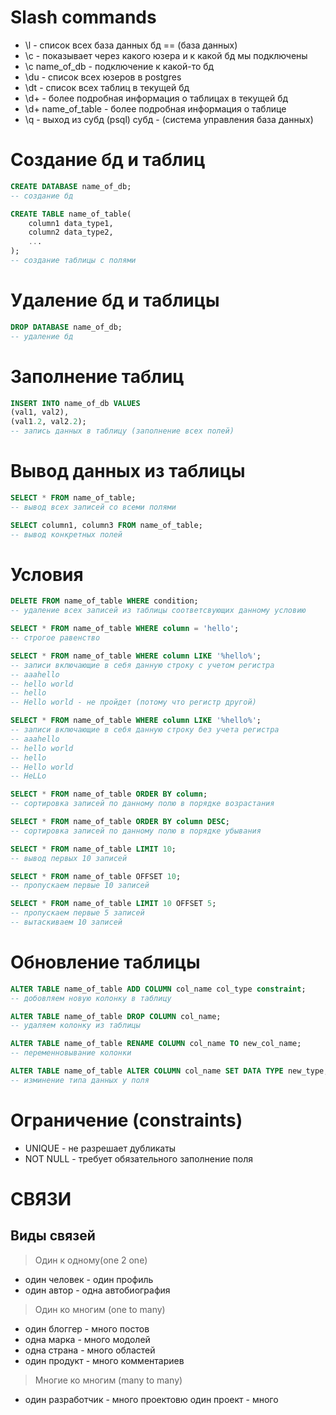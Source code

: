 # Slash commands
* \l - список всех база данных   бд == (база данных)
* \c - показывает через какого юзера и к какой бд мы подключены
* \c name_of_db - подключение к какой-то бд 
* \du - список всех юзеров в postgres
* \dt - список всех таблиц в текущей бд
* \d+ - более подробная информация  о таблицах в текущей бд
* \d+ name_of_table - более подробная информация о таблице
* \q - выход из субд (psql)       субд - (система управления база данных)


# Создание бд и таблиц
```sql
CREATE DATABASE name_of_db;
-- создание бд 
```

```sql
CREATE TABLE name_of_table(
    column1 data_type1,
    column2 data_type2,
    ...
);
-- создание таблицы с полями 
```

# Удаление бд и таблицы
```sql
DROP DATABASE name_of_db;
-- удаление бд
```

# Заполнение таблиц
```sql
INSERT INTO name_of_db VALUES
(val1, val2),
(val1.2, val2.2);
-- запись данных в таблицу (заполнение всех полей)
```

# Вывод данных из таблицы 
```sql
SELECT * FROM name_of_table; 
-- вывод всех записей со всеми полями
```


```sql
SELECT column1, column3 FROM name_of_table;
-- вывод конкретных полей
```

# Условия 
```sql
DELETE FROM name_of_table WHERE condition;
-- удаление всех записей из таблицы соответсвующих данному условию
```



```sql
SELECT * FROM name_of_table WHERE column = 'hello';
-- строгое равенство
```

```sql
SELECT * FROM name_of_table WHERE column LIKE '%hello%';
-- записи включающие в себя данную строку с учетoм регистра 
-- aaahello
-- hello world
-- hello
-- Hello world - не пройдет (потому что регистр другой)

```

```sql
SELECT * FROM name_of_table WHERE column LIKE '%hello%';
-- записи включающие в себя данную строку без учета регистра 
-- aaahello
-- hello world
-- hello
-- Hello world 
-- HeLLo
```

```sql
SELECT * FROM name_of_table ORDER BY column;
-- сортировка записей по данному полю в порядке возрастания
```


```sql
SELECT * FROM name_of_table ORDER BY column DESC;
-- сортировка записей по данному полю в порядке убывания
```

```sql
SELECT * FROM name_of_table LIMIT 10;
-- вывод первых 10 записей
```

```sql
SELECT * FROM name_of_table OFFSET 10;
-- пропускаем первые 10 записей
```

```sql
SELECT * FROM name_of_table LIMIT 10 OFFSET 5;
-- пропускаем первые 5 записей
-- вытаскиваем 10 записей 
```

# Обновление таблицы
```sql
ALTER TABLE name_of_table ADD COLUMN col_name col_type constraint;
-- добовляем новую колонку в таблицу
```

```sql
ALTER TABLE name_of_table DROP COLUMN col_name;
-- удаляем колонку из таблицы
```

```sql
ALTER TABLE name_of_table RENAME COLUMN col_name TO new_col_name;
-- переменновывание колонки
```

```sql
ALTER TABLE name_of_table ALTER COLUMN col_name SET DATA TYPE new_type;
-- изминение типа данных у поля
```

# Ограничение (constraints)
* UNIQUE - не разрешает дубликаты
* NOT NULL - требует обязательного заполнение поля


# СВЯЗИ
## Виды связей
> Один к одному(one 2 one)
* один человек - один профиль 
* один автор - одна автобиография 

> Один ко многим (one to many)
* один блоггер - много постов
* одна марка - много модолей
* одна страна - много областей
* один продукт - много комментариев

> Многие ко многим (many to many)
* один разработчик - много проектовю один проект - много


